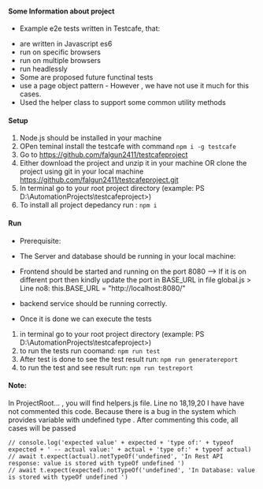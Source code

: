 #### Some Information about project

* Example e2e tests written in Testcafe, that:

- are written in Javascript es6
- run on specific browsers
- run on multiple browsers
- run headlessly
- Some are proposed future functinal tests 
- use a page object pattern  - However , we have not use it much for this cases.
- Used the helper class to support some common utility methods 

#### Setup

1. Node.js should be installed in your machine
2. OPen teminal install the testcafe with command `npm i -g testcafe` 
3. Go to https://github.com/falgun2411/testcafeproject
4. Either download the project and unzip it in your machine 
OR clone the project using git in your local machine https://github.com/falgun2411/testcafeproject.git
5. In terminal go to your root project directory 
(example: PS D:\AutomationProjects\testcafeproject>)
6. To install all project depedancy run : `npm i` 


#### Run

* Prerequisite: 
- The Server and database should be running in your local machine: 
- Frontend  should be started and running on the port 8080 
 --> If it is on different port then kindly update the port in BASE_URL in file
 global.js > Line no8: this.BASE_URL = "http://localhost:8080/"

- backend service should be running correctly.
- Once it is done we can execute the tests

1. in terminal go to your root project directory
(example: PS D:\AutomationProjects\testcafeproject>)
2. to run the tests run coomand:  `npm run test` 
3. After test is done to see the test result run:  `npm run generatereport`
4. to run the test and see result run:  `npm run testreport`


#### Note:
In ProjectRoot... , you will find helpers.js file.
Line no 18,19,20 I have have not commented this code. Because there is a bug in the system which provides variable with undefined type .
After commenting this code, all cases will be passed

    // console.log('expected value' + expected + 'type of:' + typeof expected + ' -- actual value:' + actual + 'type of:' + typeof actual)
    // await t.expect(actual).notTypeOf('undefined', 'In Rest API response: value is stored with typeOf undefined ')
    // await t.expect(expected).notTypeOf('undefined', 'In Database: value is stored with typeOf undefined ')
  
